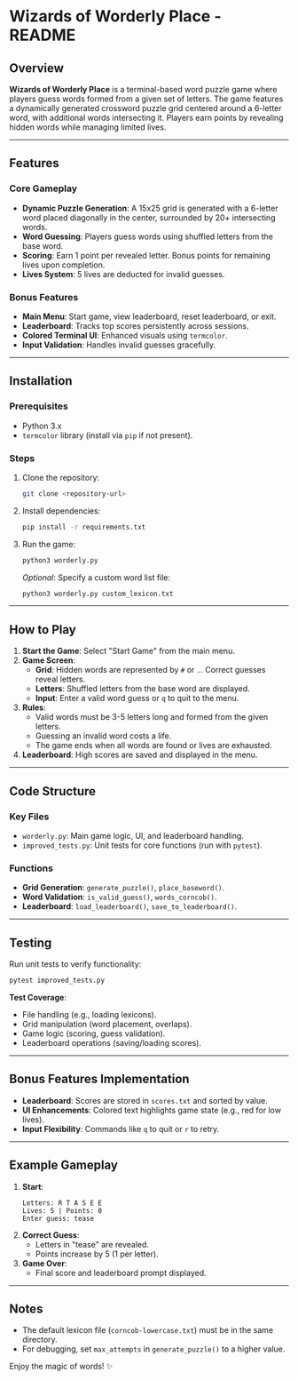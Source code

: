 # Wizards of Worderly Place - README

## Overview
**Wizards of Worderly Place** is a terminal-based word puzzle game where players guess words formed from a given set of letters. The game features a dynamically generated crossword puzzle grid centered around a 6-letter word, with additional words intersecting it. Players earn points by revealing hidden words while managing limited lives.

---

## Features
### Core Gameplay
- **Dynamic Puzzle Generation**: A 15x25 grid is generated with a 6-letter word placed diagonally in the center, surrounded by 20+ intersecting words.
- **Word Guessing**: Players guess words using shuffled letters from the base word.
- **Scoring**: Earn 1 point per revealed letter. Bonus points for remaining lives upon completion.
- **Lives System**: 5 lives are deducted for invalid guesses.

### Bonus Features
- **Main Menu**: Start game, view leaderboard, reset leaderboard, or exit.
- **Leaderboard**: Tracks top scores persistently across sessions.
- **Colored Terminal UI**: Enhanced visuals using `termcolor`.
- **Input Validation**: Handles invalid guesses gracefully.

---

## Installation
### Prerequisites
- Python 3.x
- `termcolor` library (install via `pip` if not present).

### Steps
1. Clone the repository:
   ```bash
   git clone <repository-url>
   ```
2. Install dependencies:
   ```bash
   pip install -r requirements.txt
   ```
3. Run the game:
   ```bash
   python3 worderly.py
   ```
   *Optional*: Specify a custom word list file:
   ```bash
   python3 worderly.py custom_lexicon.txt
   ```

---

## How to Play
1. **Start the Game**: Select "Start Game" from the main menu.
2. **Game Screen**:
   - **Grid**: Hidden words are represented by `#` or `.`. Correct guesses reveal letters.
   - **Letters**: Shuffled letters from the base word are displayed.
   - **Input**: Enter a valid word guess or `q` to quit to the menu.
3. **Rules**:
   - Valid words must be 3-5 letters long and formed from the given letters.
   - Guessing an invalid word costs a life.
   - The game ends when all words are found or lives are exhausted.
4. **Leaderboard**: High scores are saved and displayed in the menu.

---

## Code Structure
### Key Files
- `worderly.py`: Main game logic, UI, and leaderboard handling.
- `improved_tests.py`: Unit tests for core functions (run with `pytest`).

### Functions
- **Grid Generation**: `generate_puzzle()`, `place_baseword()`.
- **Word Validation**: `is_valid_guess()`, `words_corncob()`.
- **Leaderboard**: `load_leaderboard()`, `save_to_leaderboard()`.

---

## Testing
Run unit tests to verify functionality:
```bash
pytest improved_tests.py
```
**Test Coverage**:
- File handling (e.g., loading lexicons).
- Grid manipulation (word placement, overlaps).
- Game logic (scoring, guess validation).
- Leaderboard operations (saving/loading scores).

---

## Bonus Features Implementation
- **Leaderboard**: Scores are stored in `scores.txt` and sorted by value.
- **UI Enhancements**: Colored text highlights game state (e.g., red for low lives).
- **Input Flexibility**: Commands like `q` to quit or `r` to retry.

---

## Example Gameplay
1. **Start**:
   ```
   Letters: R T A S E E
   Lives: 5 | Points: 0
   Enter guess: tease
   ```
2. **Correct Guess**:
   - Letters in "tease" are revealed.
   - Points increase by 5 (1 per letter).
3. **Game Over**:
   - Final score and leaderboard prompt displayed.

---

## Notes
- The default lexicon file (`corncob-lowercase.txt`) must be in the same directory.
- For debugging, set `max_attempts` in `generate_puzzle()` to a higher value.

Enjoy the magic of words! ✨

